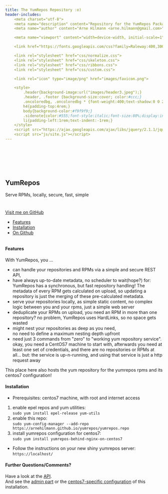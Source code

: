 ```yaml
---
title: The YumRepos Repository :o)
header-includes:
    <meta charset="utf-8">
    <meta name="description" content="Repository for the YumRepos Packages">
    <meta name="author" content="Arne Hilmann <arne.hilmann@gmail.com>">

    <meta name="viewport" content="width=device-width, initial-scale=1">

    <link href="https://fonts.googleapis.com/css?family=Raleway:400,300,600" rel="stylesheet" type="text/css">

    <link rel="stylesheet" href="css/normalize.css">
    <link rel="stylesheet" href="css/skeleton.css">
    <link rel="stylesheet" href="css/ribbons.css">
    <link rel="stylesheet" href="css/custom.css">

    <link rel="icon" type="image/png" href="images/favicon.png">

    <style>
        .header{background-image:url("images/header3.jpeg");}
        .header, .footer {background-size:cover; color:#ccc;}
        .oncoloredbg, .oncoloredbg * {font-weight:400;text-shadow:0 0 2px black;}
        h4{padding-top:4rem;}
        body{background-color:#f9f9f9;}
        .sidenote{color:#555;font-style:italic;font-size:80%;display:inline-block;width:66%;margin-left:31%;text-align:right;}
        li{padding-left:1rem;text-indent:-1rem;}
    </style>
    <script src="https://ajax.googleapis.com/ajax/libs/jquery/2.1.1/jquery.min.js"></script>
    <script src="js/site.js"></script>
---
```

<div class="section header">
<div class="container oncoloredbg" style="padding-top: 15%; padding-bottom: 5%;">


## YumRepos

Serve RPMs, locally, secure, fast, simple

</div>
</div>

<div class="ribbon right grey"><a href="https://github.com/arnehilmann/yumrepos">Visit me on GitHub</a></div>


<div class="navbar-spacer"></div>

<nav class="navbar">
<div class="container">
<ul class="navbar-list">
<li class="navbar-item"><a class="navbar-link" href="#features">Features</a></li>
<li class="navbar-item"><a class="navbar-link" href="#installation">Installation</a></li>
<li class="navbar-item"><a class="navbar-link" href="#further-questionscomments">On Github</a></li>
</ul>
</div>
</nav>

<div class="container">
<div class="row">
<div class="column" style="margin-bottom: 30%;">


#### Features

With YumRepos, you &hellip;

* can handle your repositories and RPMs via a simple and secure REST API,
* have always up-to-date metadata,
  <span class="sidenote">no scheduler to wait(hope?) for: YumRepos has a synchronous, but
  fast repository handling! The metadata of every RPM gets calculated on upload,
  so updating a repository is just the merging of these pre-calculated metadata.</span>
* serve your repositories locally, as simple static content,
  <span class="sidenote">no complex logic between you and your rpms, just a simple web server</span>
* deduplicate your RPMs on upload,
  <span class="sidenote">you need an RPM in more than one repository? no problem, YumRepos uses HardLinks, so
  no space gets wasted</span>
* might nest your repositories as deep as you need,<br/>
  <span class="sidenote">no need to define a maximum nesting depth upfront</span>
* need just 3 commands from "zero" to "working yum repository service".
  <span class="sidenote">okay, you need a CentOS7 machine to start with, afterwards you need at least one set
  of credentials, and there are no repositories or RPMs at all... but: the service is up-n-running, and
  using that service is just a http request away</span>

This place here also hosts the yum repository for the yumrepos rpms
and its centos7 configuration!


#### Installation

* Prerequisites: centos7 machine, with root and internet access

1. enable epel repos and yum utilities:<br/>
    ```sudo yum install epel-release yum-utils```
2. enable this repo:<br/>
    ```sudo yum-config-manager --add-repo https://arnehilmann.github.io/yumrepos/yumrepos.repo```
3. install yumrepos configuration for centos7:<br/>
    ```sudo yum install yumrepos-behind-nginx-on-centos7```

* Follow the instructions on your new shiny yumrepos server:<br/>
    ```https://localhost/```


#### Further Questions/Comments?

Have a look at the <a href="https://github.com/arnehilmann/yumrepos#rest-api">API</a>.<br/>
And see the <a href="https://github.com/arnehilmann/yumrepos">admin part</a>
or the <a href="https://github.com/arnehilmann/yumrepos-behind-nginx-on-centos7">centos7-specific configuration</a>
of this installation.
